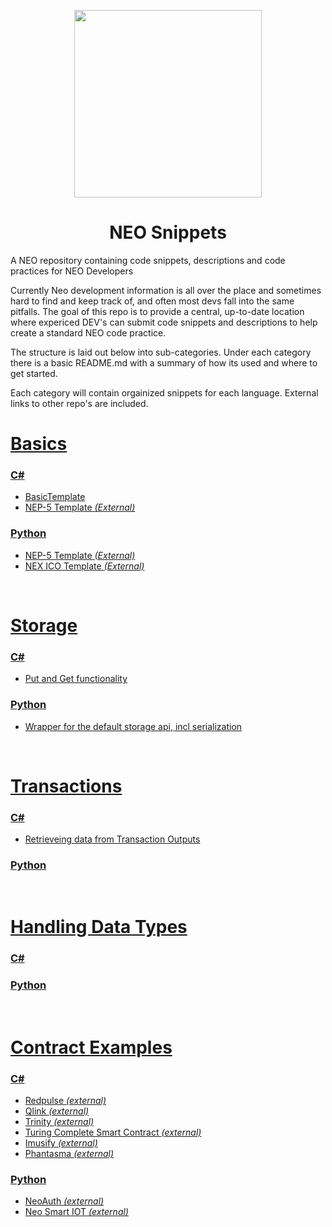 <p align="center">
  <img
    src="./neo-snippets-logo-solo.png"
    width="300px;">
</p>

<h1 align="center">NEO Snippets</h1>


A NEO repository containing code snippets, descriptions and code practices for NEO Developers

Currently Neo development information is all over the place and sometimes hard to find and keep track of, and often most devs fall into the same pitfalls. The goal of this repo is to provide a central, up-to-date location where expericed DEV's can submit code snippets and descriptions to help create a standard NEO code practice.

The structure is laid out below into sub-categories. Under each category there is a basic README.md with a summary of how its used and where to get started. 

Each category will contain orgainized snippets for each language. External links to other repo's are included.

# [Basics](./Basics)
### [C#](./Basics/csharp-basics)
- [BasicTemplate](./Basics/csharp-basics/BasicTemplate.cs)
- [NEP-5 Template *(External)*](https://github.com/neo-project/examples-csharp/blob/master/ICO_Template/ICO_Template.cs)

### [Python](./Basics/python-basics)
- [NEP-5 Template *(External)*](https://github.com/lllwvlvwlll/proposals/blob/feature/NEP5Updates/nep-5/NEP5Template.py)
- [NEX ICO Template *(External)*](https://github.com/neonexchange/neo-ico-template/blob/master/nex/token/crowdsale.py)
<br>

# [Storage](./Storage)
### [C#](./Storage/csharp-storage)
- [Put and Get functionality](./Storage/csharp-storage/CSharpStorage.cs)

### [Python](./Storage/python-storage)
- [Wrapper for the default storage api, incl serialization](./Storage/python-storage/StorageManager.py)
<br>

# [Transactions](./Transactions)
### [C#](./Transactions/csharp-transactions)
- [Retrieveing data from Transaction Outputs](./Transactions/csharp-transactions/TransactionOutputs.cs)

### [Python](./Transactions/python-transactions)

<br>

# [Handling Data Types](./HandlingDataTypes)
### [C#](./HandlingDataTypes/csharp-handling-data-types)

### [Python](./HandlingDataTypes/python-handling-data-types)

<br>

# [Contract Examples](./Basics)
### [C#](./Basics/csharp-basics)
- [Redpulse *(external)*](https://github.com/RedPulse/rpx-smart-contract/blob/master/RPX_Sales/RPX_Sales.cs)
- [Qlink *(external)*](https://github.com/qlinkDev/Contracts/blob/master/QlinkToken.cs)
- [Trinity *(external)*](https://github.com/trinity-project/trinity/blob/master/contract/trinity-contract/nep5_contract/Contract1.cs)
- [Turing Complete Smart Contract *(external)*](https://github.com/Nikolaj-K/turing-complete-smart-contract/blob/master/contract.cs)
- [Imusify *(external)*](https://github.com/imusify/smart-contract-incentify/blob/master/contract/ImusifyToken.cs)
- [Phantasma *(external)*](https://github.com/Relfos/phantasma/blob/master/PhantasmaContract/PhantasmaContract.cs)

### [Python](./Basics/python-basics)
- [NeoAuth *(external)*](https://github.com/neoauth/smart-contract/blob/master/src/NeoAuth.py)
- [Neo Smart IOT *(external)*](https://github.com/Splyse/neo-smart-iot/blob/master/elcaro-contract.py)
<br>